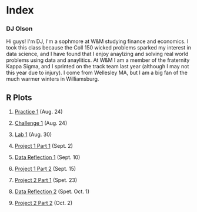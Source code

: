 # Index

### DJ Olson

Hi guys! I'm DJ, I'm a sophmore at W&M studying finance and economics. I took this class because the Coll 150 wicked problems sparked my interest in data science, and I have found that I enjoy anaylzing and solving real world problems using data and anaylitics. At W&M I am a member of the fraternity Kappa Sigma, and I sprinted on the track team last year (although I may not this year due to injury). I come from Wellesley MA, but I am a big fan of the much warmer winters in Williamsburg. 

## R Plots
1. [Practice 1](https://dj-olson.github.io/Data100/R_Practice_Plot1) (Aug. 24) 
 
2. [Challenge 1](https://dj-olson.github.io/Data100/R_Challenge_Plot1) (Aug. 24) 

3. [Lab 1](https://dj-olson.github.io/Data100/Lab1) (Aug. 30)

4. [Project 1 Part 1](https://dj-olson.github.io/Data100/Lab1b) (Sept. 2)

5. [Data Reflection 1](https://dj-olson.github.io/Data100/data_reflection) (Sept. 10)

6. [Project 1 Part 2](https://dj-olson.github.io/Data100/Lab2) (Sept. 15)

7. [Project 2 Part 1](https://dj-olson.github.io/Data100/Lab2b) (Spet. 23)

7. [Data Reflection 2](https://dj-olson.github.io/Data100/Data_reflection_2) (Spet. Oct. 1)

8. [Project 2 Part 2](https://dj-olson.github.io/Data100/Project2_Part2) (Oct. 2)
